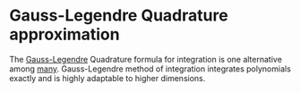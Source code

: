 # Gauss-Legendre Quadrature approximation

The [Gauss-Legendre](https://www.theochem.ru.nl/~pwormer/Knowino/knowino.org/wiki/Legendre-Gauss_Quadrature_formula.html#:~:text=The%20Legendre%2DGauss%20quadrature%20formula%20is%20a%20special%20case%20of,of%20the%20interval%20of%20integration. "Legendre-Gauss Quadrature formula") Quadrature formula for integration is one alternative among [many](https://en.wikipedia.org/wiki/Numerical_integration "Numerical integration"). Gauss-Legendre method of integration integrates polynomials exactly and is highly adaptable to higher dimensions.